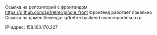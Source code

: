 Ссылка на репозиторий с фронтендом: https://github.com/sp1retrer/pindie_front
Фронтенд работает локально 
Ссылка на домен бекенда: sp1retrer.backend.nomorepartiesco.ru


IP-адрес: 158.160.170.227
